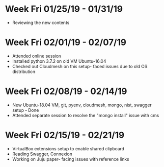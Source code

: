 # Week Fri 01/25/19 - 01/31/19 

* Reviewing the new contents 

# Week Fri 02/01/19 - 02/07/19

* Attended online session
* Installed python 3.7.2 on old VM Ubuntu-16.04
* Checked out Cloudmesh on this setup- faced issues due to old OS distribution

# Week Fri 02/08/19 - 02/14/19

* New Ubuntu-18.04 VM, git, pyenv, cloudmesh, mongo, nist, swagger setup - Done
* Attended separate session to resolve the "mongo install" issue with cms

# Week Fri 02/15/19 - 02/21/19

* VirtualBox extensions setup to enable shared clipboard
* Reading Swagger, Connexion
* Working on Juju paper- facing issues with reference links

